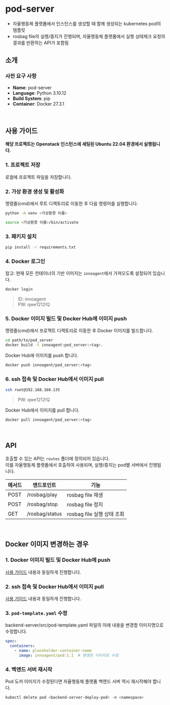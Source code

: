  # pod-server
- 자율행동체 플랫폼에서 인스턴스를 생성할 때 함께 생성되는 kubernetes pod의 템플릿         
- rosbag file의 실행/중지가 진행되며, 자율행동체 플랫폼에서 실행 상태체크 요청의 결과를 반환하는 API가 포함됨


## 소개

### 사전 요구 사항
- **Name**: pod-server
- **Language**: Python 3.10.12
- **Build System**: pip
- **Container**: Docker 27.3.1


<br>

##  사용 가이드

**해당 프로젝트는 Openstack 인스턴스에 세팅된 Ubuntu 22.04 환경에서 실행됩니다.**

### 1. 프로젝트 저장
로컬에 프로젝트 파일을 저장합니다.

### 2. 가상 환경 생성 및 활성화
명령줄(cmd)에서 루트 디렉토리로 이동한 후 다음 명령어를 실행합니다.
```bash
python -m venv <가상환경 이름>
```

```bash
source <가상환경 이름>/bin/activate
```

### 3. 패키지 설치

```bash
pip install -r requirements.txt
```

### 4. Docker 로그인

참고: 현재 모든 컨테이너의 기반 이미지는 `innoagent`에서 가져오도록 설정되어 있습니다.  

```bash
docker login
```
> ID: innoagent  
> PW: qwe1212!Q

### 5. Docker 이미지 빌드 및 Docker Hub에 이미지 push

명령줄(cmd)에서 프로젝트 디렉토리로 이동한 후 Docker 이미지를 빌드합니다.
```bash
cd path/to/pod_server
docker build -t innoagent:pod_server:<tag>.
```

Docker Hub에 이미지를 push 합니다.
```bash
docker push innoagent/pod_server:<tag>
```

### 6. ssh 접속 및 Docker Hub에서 이미지 pull

```bash
ssh root@192.168.160.135
```
> PW: qwe1212!Q


Docker Hub에서 이미지를 pull 합니다.
```bash
docker pull innoagent/pod_server:<tag>
```



<br>

## API

호출할 수 있는 API는 `routes` 폴더에 정의되어 있습니다.           
이를 자율행동체 플랫폼에서 호출하여 사용되며, 실행/중지는 pod별 서버에서 진행됩니다.

| 메서드  | 엔드포인트          | 기능                   |
|------|----------------|----------------------|
| POST | /rosbag/play   | rosbag file 재생       |
| POST | /rosbag/stop   | rosbag file 정지       |
| GET  | /rosbag/status | rosbag file 실행 상태 조회 |



<br>

## Docker 이미지 변경하는 경우
### 1. Docker 이미지 빌드 및 Docker Hub에 push
[사용 가이드](#5-docker-이미지-빌드-및-docker-hub에-이미지-push) 내용과 동일하게 진행합니다.

### 2. ssh 접속 및 Docker Hub에서 이미지 pull
[사용 가이드](#6-ssh-접속-및-docker-hub에서-이미지-pull) 내용과 동일하게 진행합니다.

### 3. `pod-template.yaml` 수정
backend-server/src/pod-template.yaml 파일의 아래 내용을 변경할 이미지명으로 수정합니다.
```yaml
spec:
  containers:
    - name: placeholder-container-name 
      image: innoagent/pod:1.1  # 변경된 이미지로 수정
```

### 4. 백엔드 서버 재시작
Pod 도커 이미지가 수정된다면 자율행동체 플랫폼 백엔드 서버 역시 재시작해야 합니다.
```bash
kubectl delete pod <backend-server-deploy-pod> -n <namespace>
```

